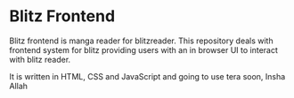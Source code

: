 # Blitz Frontend
Blitz frontend is manga reader for blitzreader. This repository deals with frontend system for blitz providing users with an in browser UI to interact with blitz reader. 

It is written in HTML, CSS and JavaScript and going to use tera soon, Insha Allah
